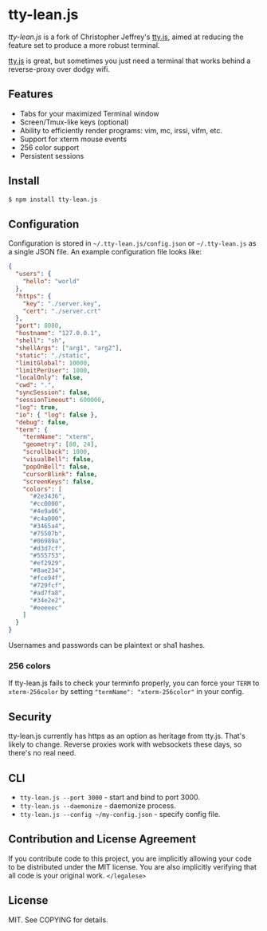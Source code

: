 # tty-lean.js

_tty-lean.js_ is a fork of Christopher Jeffrey's [tty.js][tty.js], aimed at
reducing the feature set to produce a more robust terminal.

[tty.js][tty.js] is great, but sometimes you just need a terminal that works
behind a reverse-proxy over dodgy wifi.

## Features

- Tabs for your maximized Terminal window
- Screen/Tmux-like keys (optional)
- Ability to efficiently render programs: vim, mc, irssi, vifm, etc.
- Support for xterm mouse events
- 256 color support
- Persistent sessions

## Install

``` bash
$ npm install tty-lean.js
```

## Configuration

Configuration is stored in `~/.tty-lean.js/config.json` or `~/.tty-lean.js` as a single JSON file. An example configuration file looks like:

``` json
{
  "users": {
    "hello": "world"
  },
  "https": {
    "key": "./server.key",
    "cert": "./server.crt"
  },
  "port": 8080,
  "hostname": "127.0.0.1",
  "shell": "sh",
  "shellArgs": ["arg1", "arg2"],
  "static": "./static",
  "limitGlobal": 10000,
  "limitPerUser": 1000,
  "localOnly": false,
  "cwd": ".",
  "syncSession": false,
  "sessionTimeout": 600000,
  "log": true,
  "io": { "log": false },
  "debug": false,
  "term": {
    "termName": "xterm",
    "geometry": [80, 24],
    "scrollback": 1000,
    "visualBell": false,
    "popOnBell": false,
    "cursorBlink": false,
    "screenKeys": false,
    "colors": [
      "#2e3436",
      "#cc0000",
      "#4e9a06",
      "#c4a000",
      "#3465a4",
      "#75507b",
      "#06989a",
      "#d3d7cf",
      "#555753",
      "#ef2929",
      "#8ae234",
      "#fce94f",
      "#729fcf",
      "#ad7fa8",
      "#34e2e2",
      "#eeeeec"
    ]
  }
}
```

Usernames and passwords can be plaintext or sha1 hashes.

### 256 colors

If tty-lean.js fails to check your terminfo properly, you can force your `TERM`
to `xterm-256color` by setting `"termName": "xterm-256color"` in your config.

## Security

tty-lean.js currently has https as an option as heritage from tty.js. That's likely to change. Reverse proxies work with websockets these days, so there's no real need.

## CLI

- `tty-lean.js --port 3000` - start and bind to port 3000.
- `tty-lean.js --daemonize` - daemonize process.
- `tty-lean.js --config ~/my-config.json` - specify config file.

## Contribution and License Agreement

If you contribute code to this project, you are implicitly allowing your code
to be distributed under the MIT license. You are also implicitly verifying that
all code is your original work. `</legalese>`

## License

MIT. See COPYING for details.

[tty.js]: https://github.com/chjj/tty.js/
[1]: http://invisible-island.net/xterm/ctlseqs/ctlseqs.html#Mouse%20Tracking
